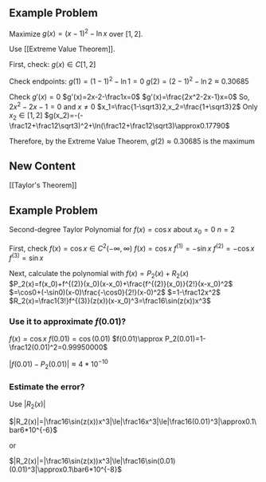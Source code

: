 ## Example Problem
Maximize $g(x)=(x-1)^2-\ln x$ over $[1,2]$.

Use [[Extreme Value Theorem]].

First, check: $g(x)\in C[1,2]$

Check endpoints:
	$g(1)=(1-1)^2-\ln1=0$
	$g(2)=(2-1)^2-\ln2\approx0.30685$

Check $g'(x)=0$
	$g'(x)=2x-2-\frac1x=0$
	$g'(x)=\frac{2x^2-2x-1}x=0$
	So, $2x^2-2x-1=0$ and $x\ne0$
	$x_1=\frac{1-\sqrt3}2,x_2=\frac{1+\sqrt3}2$
	Only $x_2\in[1,2]$
	$g(x_2)=-(-\frac12+\frac12\sqrt3)^2+\ln(\frac12+\frac12\sqrt3)\approx0.17790$

Therefore, by the Extreme Value Theorem, $g(2)\approx0.30685$ is the maximum

## New Content
[[Taylor's Theorem]]

## Example Problem
Second-degree Taylor Polynomial for $f(x)=\cos x$ about $x_0=0$
$n=2$

First, check $f(x)=\cos x\in C^2(-\infty,\infty)$
	$f(x)=\cos x$
	$f^{(1)}=-\sin x$
	$f^{(2)}=-\cos x$
	$f^{(3)}=\sin x$

Next, calculate the polynomial with
	$f(x)=P_2(x)+R_2(x)$
	$P_2(x)=f(x_0)+f^{(2)}(x_0)(x-x_0)+\frac{f^{(2)}(x_0)}{2!}(x-x_0)^2$
		      $=\cos0+(-\sin0)(x-0)\frac{-\cos0}{2!}(x-0)^2$
		      $=1-\frac12x^2$
	$R_2(x)=\frac1{3!}f^{(3)}(z(x))(x-x_0)^3=\frac16\sin(z(x))x^3$
### Use it to approximate $f(0.01)$?
$f(x)=\cos x$
$f(0.01)=\cos(0.01)$
$f(0.01)\approx P_2(0.01)=1-\frac12(0.01)^2=0.99950000$

$|f(0.01)-P_2(0.01)|\approx4*10^{-10}$
### Estimate the error?
Use $|R_2(x)|$

$|R_2(x)|=|\frac16\sin(z(x))x^3|\le|\frac16x^3|\le|\frac16(0.01)^3|\approx0.1\bar6*10^{-6}$

or

$|R_2(x)|=|\frac16\sin(z(x))x^3|\le|\frac16\sin(0.01)(0.01)^3|\approx0.1\bar6*10^{-8}$

